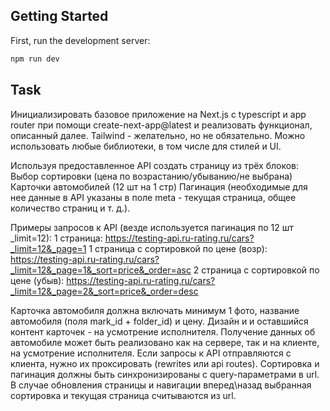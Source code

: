 ## Getting Started

First, run the development server:

```bash
npm run dev
```

## Task
Инициализировать базовое приложение на Next.js с typescript и app router при помощи create-next-app@latest и реализовать функционал, описанный далее. Tailwind - желательно, но не обязательно. 
Можно использовать любые библиотеки, в том числе для стилей и UI. 
 
Используя предоставленное API создать страницу из трёх блоков: 
Выбор сортировки (цена по возрастанию/убыванию/не выбрана)
Карточки автомобилей (12 шт на 1 стр)
Пагинация (необходимые для нее данные в API указаны в поле meta - текущая страница, общее количество страниц и т. д.).

Примеры запросов к API (везде используется пагинация по 12 шт _limit=12):
1 страница:
https://testing-api.ru-rating.ru/cars?_limit=12&_page=1
1 страница с сортировкой по цене (возр):
https://testing-api.ru-rating.ru/cars?_limit=12&_page=1&_sort=price&_order=asc
2 страница с сортировкой по цене (убыв):
https://testing-api.ru-rating.ru/cars?_limit=12&_page=2&_sort=price&_order=desc

Карточка автомобиля должна включать минимум 1 фото, название автомобиля (поля mark_id + folder_id) и цену. Дизайн и и оставшийся контент карточек - на усмотрение исполнителя.
Получение данных об автомобиле может быть реализовано как на сервере, так и на клиенте,  на усмотрение исполнителя. Если запросы к API отправляются с клиента, нужно их проксировать (rewrites или api routes).
Сортировка и пагинация должны быть синхронизированы с query-параметрами в url. В случае обновления страницы и навигации вперед\назад выбранная сортировка и текущая страница считываются из url. 